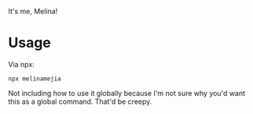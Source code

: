 It's me, Melina!

# Usage
Via npx:
```
npx melinamejia
```

Not including how to use it globally because I'm not sure why you'd want this as a global command. That'd be creepy.
